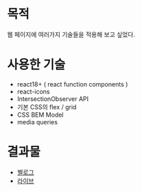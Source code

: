# 목적
웹 페이지에 여러가지 기술들을 적용해 보고 싶었다.

# 사용한 기술
* react18+ ( react function components )
* react-icons
* IntersectionObserver API
* 기본 CSS의 flex / grid
* CSS BEM Model
* media queries

# 결과물
* [벨로그](https://velog.io/@ehdgus8054/Modern-website-2)
* [라이브](https://gus8054.github.io/modern-webpage2/)
